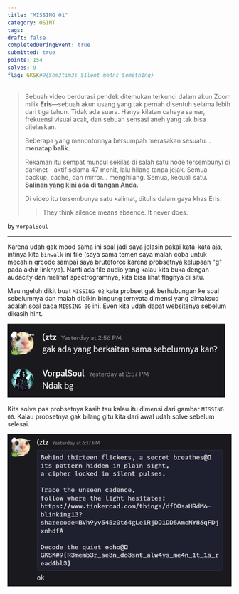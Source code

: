 ```yaml
---
title: "MISSING 01"
category: OSINT
tags: 
draft: false
completedDuringEvent: true
submitted: true
points: 154
solves: 9
flag: GKSK#9{Som3tim3s_S1lent_me4ns_Someth1ng} 
---
```

> Sebuah video berdurasi pendek ditemukan terkunci dalam akun Zoom milik **Eris**—sebuah akun usang yang tak pernah disentuh selama lebih dari tiga tahun. Tidak ada suara. Hanya kilatan cahaya samar, frekuensi visual acak, dan sebuah sensasi aneh yang tak bisa dijelaskan.
>
> Beberapa yang menontonnya bersumpah merasakan sesuatu… **menatap balik**.
>
> Rekaman itu sempat muncul sekilas di salah satu node tersembunyi di darknet—aktif selama 47 menit, lalu hilang tanpa jejak.
> Semua backup, cache, dan mirror... menghilang.
> Semua, kecuali satu.
> **Salinan yang kini ada di tangan Anda.**
>
> Di video itu tersembunya satu kalimat, ditulis dalam gaya khas Eris:
>
> > They think silence means absence. It never does.

by `VorpalSoul`

---

Karena udah gak mood sama ini soal jadi saya jelasin pakai kata-kata aja, intinya kita `binwalk` ini file (saya sama temen saya malah coba untuk mecahin qrcode sampai saya bruteforce karena probsetnya kelupaan "g" pada akhir linknya). Nanti ada file audio yang kalau kita buka dengan audacity dan melihat spectrogramnya, kita bisa lihat flagnya di situ.

Mau ngeluh dikit buat `MISSING 02` kata probset gak berhubungan ke soal sebelumnya dan malah dibikin bingung ternyata dimensi yang dimaksud adalah soal pada `MISSING 00` ini. Even kita udah dapat websitenya sebelum dikasih hint.

![alt text](image.png)

Kita solve pas probsetnya kasih tau kalau itu dimensi dari gambar `MISSING 00`. Kalau probsetnya gak bilang gitu kita dari awal udah solve sebelum selesai.

![alt text](image-1.png)
